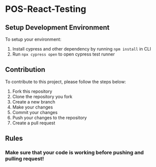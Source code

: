 # POS-React-Testing

## Setup Development Environment

To setup your environment:
1. Install cypress and other dependency by running `npm install` in CLI
2. Run `npx cypress open` to open cypress test runner

## Contribution

To contribute to this project, please follow the steps below:
1. Fork this repository
2. Clone the repository you fork
3. Create a new branch
4. Make your changes
5. Commit your changes
6. Push your changes to the repository
7. Create a pull request

## Rules
### Make sure that your code is working before pushing and pulling request!
